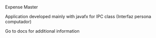 Expense Master

Application developed mainly with javafx for IPC class (Interfaz persona computador)

Go to docs for additional information
